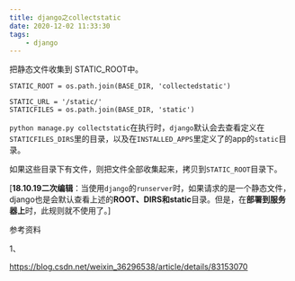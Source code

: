 ```yaml
---
title: django之collectstatic
date: 2020-12-02 11:33:30
tags:
	- django
---
```




把静态文件收集到 STATIC_ROOT中。

```
STATIC_ROOT = os.path.join(BASE_DIR, 'collectedstatic')

STATIC_URL = '/static/'
STATICFILES = os.path.join(BASE_DIR, 'static')
```

`python manage.py collectstatic`在执行时，`django`默认会去查看定义在`STATICFILES_DIRS`里的目录，以及在`INSTALLED_APPS`里定义了的app的`static`目录。

如果这些目录下有文件，则把文件全部收集起来，拷贝到`STATIC_ROOT`目录下。

[**18.10.19二次编辑**：当使用`django`的`runserver`时，如果请求的是一个静态文件，django也是会默认查看上述的**ROOT、DIRS和static**目录。但是，在**部署到服务器上**时，此规则就不使用了。]



参考资料

1、

https://blog.csdn.net/weixin_36296538/article/details/83153070